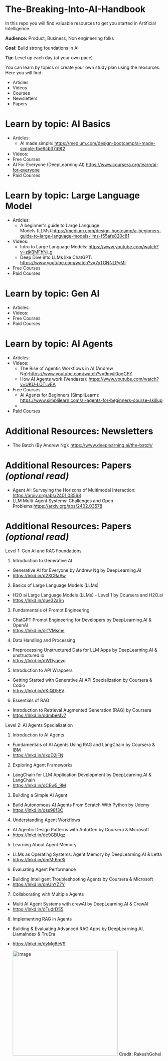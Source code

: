 # The-Breaking-Into-AI-Handbook
In this repo you will find valuable resources to get you started in Artificial Intelligence. 

**Audience:** Product, Business, Non engineering folks 

**Goal:** Build strong foundations in AI

**Tip:** Level up each day (at your own pace)

You can learn by topics or create your own study plan using the reosurces. Here you will find: 

  * Articles
  * Videos
  * Courses 
  * Newsletters
  * Papers

# Learn by topic: AI Basics
* Articles: 
  * AI made simple: https://medium.com/design-bootcamp/ai-made-simple-fbe9cb37d9f2
* Videos:
* Free Courses
 * AI For Everyone (DeepLearning.AI) https://www.coursera.org/learn/ai-for-everyone
* Paid Courses

# Learn by topic: Large Language Model
* Articles:
  * A beginner's guide to Large Language Models (LLMs):https://medium.com/design-bootcamp/a-beginners-guide-to-large-language-models-llms-f55afe820c81
* Videos:
  * Intro to Large Language Models: https://www.youtube.com/watch?v=zjkBMFhNj_g
  * Deep Dive into LLMs like ChatGPT: https://www.youtube.com/watch?v=7xTGNNLPyMI
* Free Courses
* Paid Courses
  
# Learn by topic: Gen AI 
* Articles:  
* Videos:
* Free Courses
* Paid Courses

# Learn by topic: AI Agents 
* Articles:  
* Videos:
  * The Rise of Agentic Workflows in AI (Andrew Ng):https://www.youtube.com/watch?v=9mylj0ogCFY
  * How AI Agents work (Vendasta): https://www.youtube.com/watch?v=UKU-LOTLvEA
* Free Courses
  * AI Agents for Beginners (SimpliLearn): https://www.simplilearn.com/ai-agents-for-beginners-course-skillup
  * 
* Paid Courses


# Additional Resources: Newsletters 
* The Batch (By Andrew Ng): https://www.deeplearning.ai/the-batch/

# Additional Resources: Papers _(optional read)_
* Agent AI: Surveying the Horizons of Multimodal Interaction: https://arxiv.org/abs/2401.03568
* LLM Multi-Agent Systems: Challenges and Open Problems:https://arxiv.org/abs/2402.03578

# Additional Resources: Papers _(optional read)_
Level 1: Gen AI and RAG Foundations

1. Introduction to Generative AI
- Generative AI for Everyone by Andrew Ng by DeepLearning.AI
- https://lnkd.in/d2XCRaAw

2. Basics of Large Language Models (LLMs)
- H2O ai Large Language Models (LLMs) - Level 1 by Coursera and H2O.ai
- https://lnkd.in/due32aSn

3. Fundamentals of Prompt Engineering
- ChatGPT Prompt Engineering for Developers by DeepLearning.AI & OpenAI
- https://lnkd.in/drfVMsme

4. Data Handling and Processing
- Preprocessing Unstructured Data for LLM Apps by DeepLearning.AI & unstructured.io
- https://lnkd.in/dWDyqeyg

5. Introduction to API Wrappers
- Getting Started with Generative AI API Specialization by Coursera & Codio
- https://lnkd.in/dKiQD5EV

6. Essentials of RAG
- Introduction to Retrieval Augmented Generation (RAG) by Coursera
- https://lnkd.in/ddmbeMy7

Level 2: AI Agents Specialization

1. Introduction to AI Agents
- Fundamentals of AI Agents Using RAG and LangChain by Coursera & IBM
- https://lnkd.in/dxgD2jFN

2. Exploring Agent Frameworks
- LangChain for LLM Application Development by DeepLearning.AI & LangChain
- https://lnkd.in/dCEw5_9M

3. Building a Simple AI Agent
- Build Autonomous AI Agents From Scratch With Python by Udemy
- https://lnkd.in/dss98f3C

4. Understanding Agent Workflows
- AI Agentic Design Patterns with AutoGen by Coursera & Microsoft
- https://lnkd.in/de9GBUqz

5. Learning About Agent Memory
- LLMs as Operating Systems: Agent Memory by DeepLearning.AI & Letta
- https://lnkd.in/dmMt6mSj

6. Evaluating Agent Performance
- Building Intelligent Troubleshooting Agents by Coursera & Microsoft
- https://lnkd.in/dnUhYZ7Y

7. Collaborating with Multiple Agents
- Multi AI Agent Systems with crewAI by DeepLearning.AI & CrewAI
- https://lnkd.in/dTudrD55

8. Implementing RAG in Agents
- Building & Evaluating Advanced RAG Apps by DeepLearning.AI, LlamaIndex & TruEra
- https://lnkd.in/dyMg8eV9

  <img width="335" alt="image" src="https://github.com/user-attachments/assets/a582a261-7f62-408c-aee3-429c51f9af40" /> Credit: RakeshGohel


 






